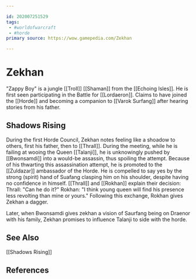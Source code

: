 ```yaml
---

id: 202007251529
tags:
 - #worldofwarcraft
 - #horde
primary source: https://wow.gamepedia.com/Zekhan

---
```


# Zekhan
"Zappy Boy" is a jungle [[Troll]] [[Shaman]] from the [[Echoing Isles]]. He is first seen participating in the Battle for [[Lordaeron]]. Claims to have joined the [[Horde]] and becoming a companion to [[Varok Surfang]] after hearing stories from his father.

## Shadows Rising
During the first Horde Council, Zekhan notes feeling like a shoadow to others, first his father, then to [[Thrall]]. During the meeting, while he is failing at wooing the Queen [[Talanji]], he is unknowingly pushed by [[Bwonsamdi]] into a would-be assassin, thus spoiling the attempt.
Because of his thwarting this assassination attempt, he is promoted to the [[Zuldazar]] ambassador of the Horde. He is compelled to say yes by the strong (spirit) hand of Suafang clasping him on his shoulder, despite having no confidence in himself.
[[Thrall]] and [[Rokhan]] explain their decision:
	Thrall: "Can he do it?"
    Rokhan: "I think young queen will find his presence less revolting than mine or yours."
Following this exchange, Rokhan gives Zekhan a dagger.

Later, when Bwonsamdi gives zekhan a vision of Saurfang being on Draenor with his family, Zekhan promises to influence Talanji to side with the horde. 

## See Also
[[Shadows Rising]]

## References

